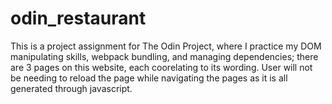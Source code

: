 # odin_restaurant
This is a project assignment for The Odin Project, where I practice my DOM manipulating skills, webpack bundling, and managing dependencies; there are 3 pages on this website, each coorelating to its wording. User will not be needing to reload the page while navigating the pages as it is all generated through javascript.